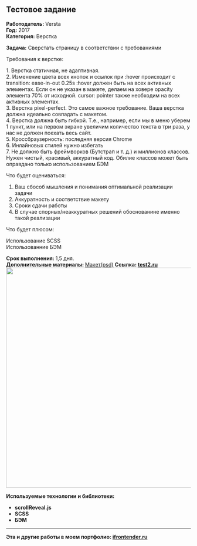 ## Тестовое задание

<strong><span class="pr-intro">Работодатель:</span> </strong>Versta<br>
<strong><span class="pr-intro">Год:</span></strong> 2017<br>
<strong>Категория:</strong> Верстка<br>

<strong><span class="pr-intro">Задача:</span></strong> Сверстать страницу в соответствии с требованиями

Требования к верстке:

1. Верстка статичная, не адаптивная.<br>
2. Изменение цвета всех кнопок и ссылок при :hover происходит с transition: ease-in-out 0.25s :hover должен быть на всех активных элементах. Если он не указан в макете, делаем на ховере opacity элемента 70% от исходной. cursor: pointer также необходим на всех активных элементах.<br>
3. Верстка pixel-perfect. Это самое важное требование. Ваша верстка должна идеально совпадать с макетом.<br>
4. Верстка должна быть гибкой. Т.е., например, если мы в меню уберем 1 пункт, или на первом экране увеличим количество текста в три раза, у нас не должен поехать весь сайт.<br>
5. Кроссбраузерность: последняя версия Chrome<br>
6. Инлайновых стилей нужно избегать<br>
7. Не должно быть фреймворков (Бутстрап и т. д.) и миллионов классов. Нужен чистый, красивый, аккуратный код. Обилие классов может быть оправдано только использованием БЭМ<br>

Что будет оцениваться:

1. Ваш сбособ мышления и понимания оптимальной реализации задачи<br>
2. Аккуратность и соответствие макету<br>
3. Сроки сдачи работы<br>
4. В случае спорных/неаккуратных решений обоснованине именно такой реализации<br>

Что будет плюсом:

Использование SCSS<br>
Использованние БЭМ<br>

<strong><span>Срок выполнения:</span> </strong>1,5 дня.<br>
<strong><span>Дополнительные материалы:</span> </strong><a href="https://www.dropbox.com/s/c3upxo1s9qnln7z/versta.psd?dl=0" target="_blank" rel="noopener noreferrer">Макет(psd)</a>
<strong><span>Ccылка:</span> <a href="http://test-2.ifrontender.ru/" target="_blank" rel="noopener noreferrer">test2.ru</a>
<img class="alignnone size-full wp-image-449" src="http://ifrontender.ru/wp-content/uploads/2017/04/test-2.jpg" alt="" width="996" height="600" />

<strong><span>Используемые технологии и библиотеки:</span></strong><br>

- scrollReveal.js<br>
- SCSS<br>
- БЭМ<br>

<hr>
<strong>Эта и другие работы в моем портфолио:</strong> <a href="http://ifrontender.ru/portfolio/test-2/" target="_blank" rel="noopener noreferrer">ifrontender.ru</a>
